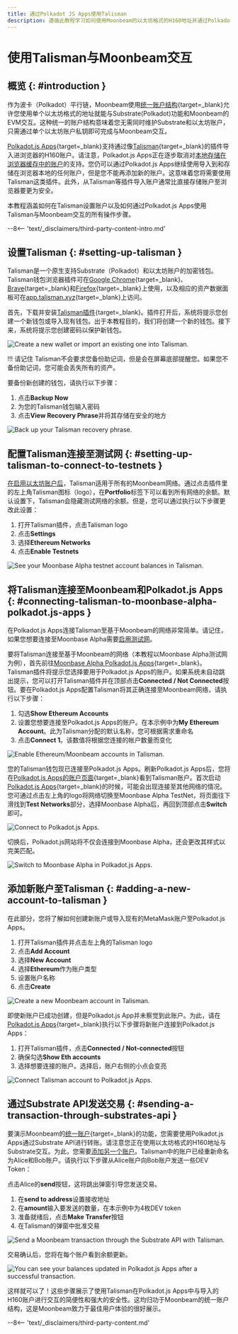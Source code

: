 ```yaml
---
title: 通过Polkadot JS Apps使用Talisman
description: 遵循此教程学习如何使用Moonbeam的以太坊格式的H160地址并通过Polkadot.js Apps和Talisman发送交易。
---
```


# 使用Talisman与Moonbeam交互

## 概览 {: #introduction } 

作为波卡（Polkadot）平行链，Moonbeam使用[统一账户结构](/learn/features/unified-accounts/){target=_blank}允许您使用单个以太坊格式的地址就能与Substrate(Polkadot)功能和Moonbeam的EVM交互。这种统一的账户结构意味着您无需同时维护Substrate和以太坊账户，只需通过单个以太坊账户私钥即可完成与Moonbeam交互。

[Polkadot.js Apps](https://polkadot.js.org/apps?rpc=wss://wss.api.moonbase.moonbeam.network%2Fpublic-ws#/accounts){target=_blank}支持通过像[Talisman](https://www.talisman.xyz/){target=_blank}的插件导入进浏览器的H160账户。请注意，Polkadot.js Apps正在逐步取消对[本地存储在浏览器缓存中的账户](/tokens/connect/polkadotjs/)的支持。您仍可以通过Polkadot.js Apps继续使用导入到和存储在浏览器本地的任何账户，但是您不能再添加新的账户。这意味着您将需要使用Talisman这类插件。此外，从Talisman等插件导入账户通常比直接存储账户至浏览器要更为安全。

本教程涵盖如何在Talisman设置账户以及如何通过Polkadot.js Apps使用Talisman与Moonbeam交互的所有操作步骤。

--8<-- 'text/_disclaimers/third-party-content-intro.md'

## 设置Talisman {: #setting-up-talisman }

Talisman是一个原生支持Substrate（Polkadot）和以太坊账户的加密钱包。Talisman钱包浏览器插件可在[Google Chrome](https://chrome.google.com/webstore/detail/talisman-polkadot-wallet/fijngjgcjhjmmpcmkeiomlglpeiijkld){target=_blank}、[Brave](https://chrome.google.com/webstore/detail/talisman-polkadot-wallet/fijngjgcjhjmmpcmkeiomlglpeiijkld){target=_blank}和[Firefox](https://addons.mozilla.org/en-US/firefox/addon/talisman-wallet-extension/){target=_blank}上使用，以及相应的资产数据面板可在[app.talisman.xyz](https://app.talisman.xyz/){target=_blank}上访问。

首先，下载并安装[Talisman插件](https://www.talisman.xyz/){target=_blank}。插件打开后，系统将提示您创建一个新钱包或导入现有钱包。出于本教程目的，我们将创建一个新的钱包。接下来，系统将提示您创建密码以保护新钱包。

![Create a new wallet or import an existing one into Talisman.](/images/tokens/connect/talisman/talisman-1.png)

!!! 请记住
    Talisman不会要求您备份助记词，但是会在屏幕底部提醒您。如果您不备份助记词，您可能会丢失所有的资产。

要备份新创建的钱包，请执行以下步骤：

1. 点击**Backup Now**
2. 为您的Talisman钱包输入密码
3. 点击**View Recovery Phrase**并将其存储在安全的地方

![Back up your Talisman recovery phrase.](/images/tokens/connect/talisman/talisman-2.png)

## 配置Talisman连接至测试网 {: #setting-up-talisman-to-connect-to-testnets } 

[在启用以太坊账户后](#connecting-talisman-to-moonbase-alpha-polkadot.js-apps)，Talisman适用于所有的Moonbeam网络。通过点击插件里的左上角Talisman图标（logo），在**Portfolio**标签下可以看到所有网络的余额。默认设置下，Talisman会隐藏测试网络的余额。但是，您可以通过执行以下步骤更改此设置：

1. 打开Talisman插件，点击Talisman logo
2. 点击**Settings**
3. 选择**Ethereum Networks**
4. 点击**Enable Testnets**

![See your Moonbase Alpha testnet account balances in Talisman.](/images/tokens/connect/talisman/talisman-3.png)

## 将Talisman连接至Moonbeam和Polkadot.js Apps {: #connecting-talisman-to-moonbase-alpha-polkadot.js-apps }

在Polkadot.js Apps连接Talisman至基于Moonbeam的网络非常简单。请记住，如果您想要连接至Moonbase Alpha需要[启用测试网](#setting-up-talisman-to-connect-to-testnets)。

要将Talisman连接至基于Moonbeam的网络（本教程以Moonbase Alpha测试网为例），首先前往[Moonbase Alpha Polkadot.js Apps](https://polkadot.js.org/apps?rpc=wss://wss.api.moonbase.moonbeam.network%2Fpublic-ws#/accounts){target=_blank}。Talisman插件将提示您选择要用于Polkadot.js Apps的账户。如果系统未自动跳出提示，您可以打开Talisman插件并在顶部点击**Connected / Not Connected**按钮。要在Polkadot.js Apps配置Talisman将其正确连接至Moonbeam网络，请执行以下步骤：

1. 勾选**Show Ethereum Accounts**
2. 设置您想要连接至Polkadot.js Apps的账户。在本示例中为**My Ethereum Account**。此为Talisman分配的默认名称，您可根据需求重命名
3. 点击**Connect 1**。该数值将根据您连接的帐户数量而变化

![Enable Ethereum/Moonbeam accounts in Talisman.](/images/tokens/connect/talisman/talisman-4.png)

您的Talisman钱包现已连接至Polkadot.js Apps。刷新Polkadot.js Apps后，您将在[Polkadot.js Apps的账户页面](https://polkadot.js.org/apps?rpc=wss://wss.api.moonbase.moonbeam.network%2Fpublic-ws#/accounts){target=_blank}看到Talisman账户。首次启动[Polkadot.js Apps](https://polkadot.js.org/apps?rpc=wss://wss.api.moonbase.moonbeam.network%2Fpublic-ws#/accounts){target=_blank}的时候，可能会出现连接至其他网络的情况。您可通过点击左上角的logo将网络切换至Moonbase Alpha TestNet，将页面往下滑找到**Test Networks**部分，选择Moonbase Alpha后，再回到顶部点击**Switch**即可。

![Connect to Polkadot.js Apps.](/images/tokens/connect/talisman/talisman-5.png)

切换后，Polkadot.js网站将不仅会连接到Moonbase Alpha，还会更改其样式以完美匹配。

![Switch to Moonbase Alpha in Polkadot.js Apps.](/images/tokens/connect/talisman/talisman-6.png)

## 添加新账户至Talisman {: #adding-a-new-account-to-talisman } 

在此部分，您将了解如何创建新账户或导入现有的MetaMask账户至Polkadot.js Apps。

1. 打开Talisman插件并点击左上角的Talisman logo
2. 点击**Add Account** 
3. 选择**New Account**
4. 选择**Ethereum**作为账户类型
5. 设置账户名称
6. 点击**Create**

![Create a new Moonbeam account in Talisman.](/images/tokens/connect/talisman/talisman-7.png)

即使新账户已成功创建，但是Polkadot.js App并未察觉到此账户。为此，请在[Polkadot.js Apps](https://polkadot.js.org/apps?rpc=wss://wss.api.moonbase.moonbeam.network%2Fpublic-ws#/accounts){target=_blank}执行以下步骤将新账户连接到Polkadot.js Apps：

1. 打开Talisman插件，点击**Connected / Not-connected**按钮
2. 确保勾选**Show Eth accounts**
3. 选择想要连接的账户。选择后，账户右侧的小点会变亮

![Connect Talisman account to Polkadot.js Apps.](/images/tokens/connect/talisman/talisman-8.png)

## 通过Substrate API发送交易 {: #sending-a-transaction-through-substrates-api } 

要演示Moonbeam的[统一账户](/learn/features/unified-accounts){target=_blank}的功能，您需要使用Polkadot.js Apps通过Substrate API进行转账。请注意您正在使用以太坊格式的H160地址与Substrate交互。为此，您需要[添加另一个账户](#adding-a-new-account-to-talisman)。Talisman中的账户已经重新命名为Alice和Bob账户。请执行以下步骤从Alice账户向Bob账户发送一些DEV Token：

点击Alice的**send**按钮，这将跳出弹窗引导您发送交易。

1. 在**send to address**设置接收地址
2. 在**amount**输入要发送的数量，在本示例中为4枚DEV token
3. 准备就绪后，点击**Make Transfer**按钮
4. 在Talisman的弹窗中批准交易

![Send a Moonbeam transaction through the Substrate API with Talisman.](/images/tokens/connect/talisman/talisman-9.png)

交易确认后，您将在每个账户看到余额更新。

![You can see your balances updated in Polkadot.js Apps after a successful transaction.](/images/tokens/connect/talisman/talisman-10.png)

这样就可以了！这些步骤展示了使用Talisman在Polkadot.js Apps中与导入的H160账户进行交互的简便性和强大的安全性。这均归功于Moonbeam的统一账户结构，这是Moonbeam致力于最佳用户体验的很好展示。

--8<-- 'text/_disclaimers/third-party-content.md'
